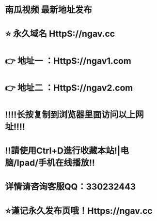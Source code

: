 # 南瓜视频  最新地址发布
# 
# ⭐️ 永久域名 HttpS://ngav.cc
# 👉 地址一 ：HttpS://ngav1.com
# 👉 地址二 ：HttpS://ngav2.com
# 
# ‼️‼️长按复制到浏览器里面访问以上网址‼️‼️
# ‼️請使用Ctrl+D進行收藏本站!|电脑/Ipad/手机在线播放‼️
# 详情请咨询客服QQ：330232443
# 
# ⭐️谨记永久发布页哦！Https://ngav.cc


